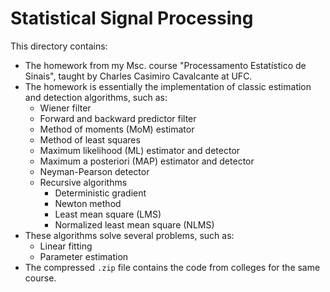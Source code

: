 # Statistical Signal Processing

This directory contains:
- The homework from my Msc. course "Processamento Estatístico de Sinais", taught by Charles Casimiro Cavalcante at UFC.
- The homework is essentially the implementation of classic estimation and detection algorithms, such as:
    - Wiener filter
    - Forward and backward predictor filter
    - Method of moments (MoM) estimator
    - Method of least squares
    - Maximum likelihood (ML) estimator and detector
    - Maximum a posteriori (MAP) estimator and detector
    - Neyman-Pearson detector
    - Recursive algorithms
        - Deterministic gradient
        - Newton method
        - Least mean square (LMS)
        - Normalized least mean square (NLMS)
- These algorithms solve several problems, such as:
    - Linear fitting
    - Parameter estimation
- The compressed `.zip` file contains the code from colleges for the same course.